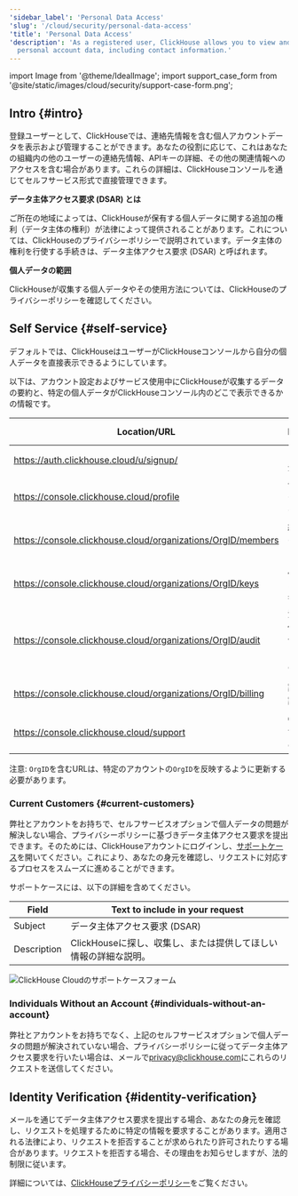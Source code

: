 ```yaml
---
'sidebar_label': 'Personal Data Access'
'slug': '/cloud/security/personal-data-access'
'title': 'Personal Data Access'
'description': 'As a registered user, ClickHouse allows you to view and manage your
  personal account data, including contact information.'
---
```


import Image from '@theme/IdealImage';
import support_case_form from '@site/static/images/cloud/security/support-case-form.png';

## Intro {#intro}

登録ユーザーとして、ClickHouseでは、連絡先情報を含む個人アカウントデータを表示および管理することができます。あなたの役割に応じて、これはあなたの組織内の他のユーザーの連絡先情報、APIキーの詳細、その他の関連情報へのアクセスを含む場合があります。これらの詳細は、ClickHouseコンソールを通じてセルフサービス形式で直接管理できます。

**データ主体アクセス要求 (DSAR) とは**

ご所在の地域によっては、ClickHouseが保有する個人データに関する追加の権利（データ主体の権利）が法律によって提供されることがあります。これについては、ClickHouseのプライバシーポリシーで説明されています。データ主体の権利を行使する手続きは、データ主体アクセス要求 (DSAR) と呼ばれます。

**個人データの範囲**

ClickHouseが収集する個人データやその使用方法については、ClickHouseのプライバシーポリシーを確認してください。

## Self Service {#self-service}

デフォルトでは、ClickHouseはユーザーがClickHouseコンソールから自分の個人データを直接表示できるようにしています。

以下は、アカウント設定およびサービス使用中にClickHouseが収集するデータの要約と、特定の個人データがClickHouseコンソール内のどこで表示できるかの情報です。

| Location/URL | Description | Personal Data |
|-------------|----------------|-----------------------------------------|
| https://auth.clickhouse.cloud/u/signup/ | アカウント登録 | email, password |
| https://console.clickhouse.cloud/profile | 一般ユーザープロフィール詳細 | name, email |
| https://console.clickhouse.cloud/organizations/OrgID/members | 組織内のユーザーリスト | name, email |
| https://console.clickhouse.cloud/organizations/OrgID/keys | APIキーのリストと作成者 | email |
| https://console.clickhouse.cloud/organizations/OrgID/audit | 活動ログ、個々のユーザーによるアクションのリスト | email |
| https://console.clickhouse.cloud/organizations/OrgID/billing | 請求情報と請求書 | billing address, email |
| https://console.clickhouse.cloud/support | ClickHouseサポートとのやり取り | name, email |

注意: `OrgID`を含むURLは、特定のアカウントの`OrgID`を反映するように更新する必要があります。

### Current Customers {#current-customers}

弊社とアカウントをお持ちで、セルフサービスオプションで個人データの問題が解決しない場合、プライバシーポリシーに基づきデータ主体アクセス要求を提出できます。そのためには、ClickHouseアカウントにログインし、[サポートケース](https://console.clickhouse.cloud/support)を開いてください。これにより、あなたの身元を確認し、リクエストに対応するプロセスをスムーズに進めることができます。

サポートケースには、以下の詳細を含めてください。

| Field | Text to include in your request |
|-------------|---------------------------------------------------|
| Subject     | データ主体アクセス要求 (DSAR)                |
| Description | ClickHouseに探し、収集し、または提供してほしい情報の詳細な説明。 |

<Image img={support_case_form} size="sm" alt="ClickHouse Cloudのサポートケースフォーム" border />

### Individuals Without an Account {#individuals-without-an-account}

弊社とアカウントをお持ちでなく、上記のセルフサービスオプションで個人データの問題が解決されていない場合、プライバシーポリシーに従ってデータ主体アクセス要求を行いたい場合は、メールで[privacy@clickhouse.com](mailto:privacy@clickhouse.com)にこれらのリクエストを送信してください。

## Identity Verification {#identity-verification}

メールを通じてデータ主体アクセス要求を提出する場合、あなたの身元を確認し、リクエストを処理するために特定の情報を要求することがあります。適用される法律により、リクエストを拒否することが求められたり許可されたりする場合があります。リクエストを拒否する場合、その理由をお知らせしますが、法的制限に従います。

詳細については、[ClickHouseプライバシーポリシー](https://clickhouse.com/legal/privacy-policy)をご覧ください。
